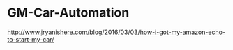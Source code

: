 # GM-Car-Automation
http://www.jryanishere.com/blog/2016/03/03/how-i-got-my-amazon-echo-to-start-my-car/
